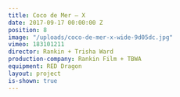 ```yaml
---
title: Coco de Mer — X
date: 2017-09-17 00:00:00 Z
position: 8
image: "/uploads/coco-de-mer-x-wide-9d05dc.jpg"
vimeo: 183101211
director: Rankin + Trisha Ward
production-company: Rankin Film + TBWA
equipment: RED Dragon
layout: project
is-shown: true
---
```


